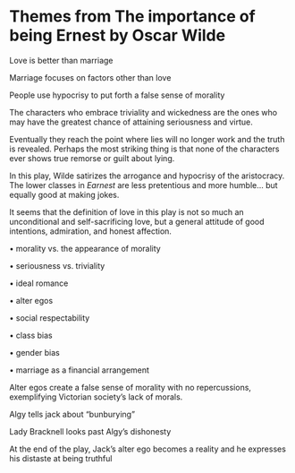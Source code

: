 # Themes from The importance of being Ernest by Oscar Wilde

Love is better than marriage

Marriage focuses on factors other than love

People use hypocrisy to put forth a false sense of morality

The characters who embrace triviality and wickedness are the ones who may have the greatest chance of attaining seriousness and virtue.

Eventually they reach the point where lies will no longer work and the truth is revealed. Perhaps the most striking thing is that none of the characters ever shows true remorse or guilt about lying.

In this play, Wilde satirizes the arrogance and hypocrisy of the aristocracy. The lower classes in *Earnest* are less pretentious and more humble... but equally good at making jokes.

It seems that the definition of love in this play is not so much an unconditional and self-sacrificing love, but a general attitude of good intentions, admiration, and honest affection.

 

• morality vs. the appearance of morality

• seriousness vs. triviality

• ideal romance

• alter egos

• social respectability

• class bias

• gender bias

• marriage as a financial arrangement



Alter egos create a false sense of morality with no repercussions, exemplifying Victorian society’s lack of morals.

Algy tells jack about “bunburying” 

Lady Bracknell looks past Algy’s dishonesty

At the end of the play, Jack’s alter ego becomes a reality and he expresses his distaste at being truthful 